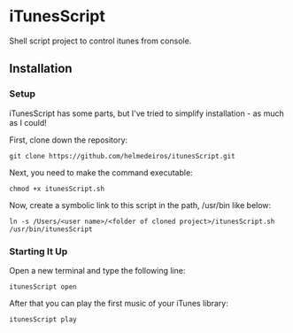 iTunesScript
============

Shell script project to control itunes from console.

## Installation

### Setup

iTunesScript has some parts, but I've tried to simplify installation - as much as I could!

First, clone down the repository:

    git clone https://github.com/helmedeiros/itunesScript.git
    
Next, you need to make the command executable:

    chmod +x itunesScript.sh
    
Now, create a symbolic link to this script in the path, /usr/bin like below:

    ln -s /Users/<user name>/<folder of cloned project>/itunesScript.sh /usr/bin/itunesScript


### Starting It Up

Open a new terminal and type the following line:

    itunesScript open
    
After that you can play the first music of your iTunes library:

    itunesScript play
